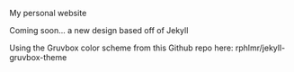 My personal website

Coming soon... a new design based off of Jekyll

Using the Gruvbox color scheme from this Github repo here: rphlmr/jekyll-gruvbox-theme
